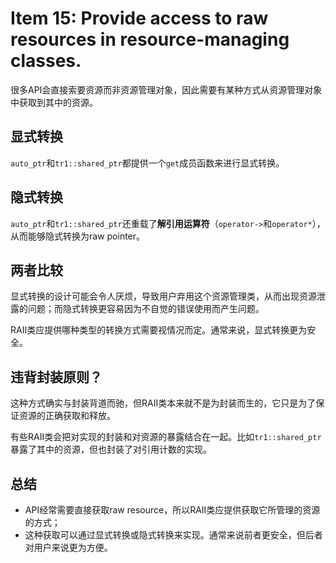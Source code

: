 # Item 15: Provide access to raw resources in resource-managing classes.
很多API会直接索要资源而非资源管理对象，因此需要有某种方式从资源管理对象中获取到其中的资源。

## 显式转换

`auto_ptr`和`tr1::shared_ptr`都提供一个`get`成员函数来进行显式转换。

## 隐式转换

`auto_ptr`和`tr1::shared_ptr`还重载了**解引用运算符**（`operator->`和`operator*`），从而能够隐式转换为raw pointer。

## 两者比较

显式转换的设计可能会令人厌烦，导致用户弃用这个资源管理类，从而出现资源泄露的问题；而隐式转换更容易因为不自觉的错误使用而产生问题。

RAII类应提供哪种类型的转换方式需要视情况而定。通常来说，显式转换更为安全。

## 违背封装原则？

这种方式确实与封装背道而驰，但RAII类本来就不是为封装而生的，它只是为了保证资源的正确获取和释放。

有些RAII类会把对实现的封装和对资源的暴露结合在一起。比如`tr1::shared_ptr`暴露了其中的资源，但也封装了对引用计数的实现。

## 总结

- API经常需要直接获取raw resource，所以RAII类应提供获取它所管理的资源的方式；
- 这种获取可以通过显式转换或隐式转换来实现。通常来说前者更安全，但后者对用户来说更为方便。
